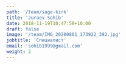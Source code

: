 ```yaml
---
path: '/team/sage-kirk'
title: 'Juraev Sohib'
date: 2018-11-19T10:47:58+10:00
draft: false
image: '/team/IMG_20200801_173922_392.jpg'
jobtitle: 'Специалист'
email: 'sohib1999@gmail.com'
weight: 2
---
```


